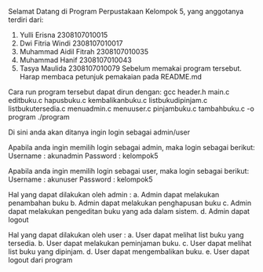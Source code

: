 Selamat Datang di Program Perpustakaan Kelompok 5, yang anggotanya terdiri dari:
1. Yulli Erisna 2308107010015
2. Dwi Fitria Windi 2308107010017
3. Muhammad Aidil Fitrah 2308107010035
4. Muhammad Hanif 2308107010043
5. Tasya Maulida 2308107010079
Sebelum memakai program tersebut. Harap membaca petunjuk pemakaian pada README.md

Cara run program tersebut dapat dirun dengan:
gcc header.h main.c editbuku.c hapusbuku.c kembalikanbuku.c listbukudipinjam.c listbukutersedia.c menuadmin.c menuuser.c pinjambuku.c tambahbuku.c -o program
./program

Di sini anda akan ditanya ingin login sebagai admin/user

Apabila anda ingin memilih login sebagai admin, maka login sebagai berikut:
Username : akunadmin
Password : kelompok5

Apabila anda ingin memilih login sebagai user, maka login sebagai berikut:
Username : akunuser
Password : kelompok5

Hal yang dapat dilakukan oleh admin :
a. Admin dapat melakukan penambahan buku 
b. Admin dapat melakukan penghapusan buku
c. Admin dapat melakukan pengeditan buku yang ada dalam sistem.
d. Admin dapat logout

Hal yang dapat dilakukan oleh user :
a. User dapat melihat list buku yang tersedia.
b. User dapat melakukan peminjaman buku.
c. User dapat melihat list buku yang dipinjam.
d. User dapat mengembalikan buku.
e. User dapat logout dari program
